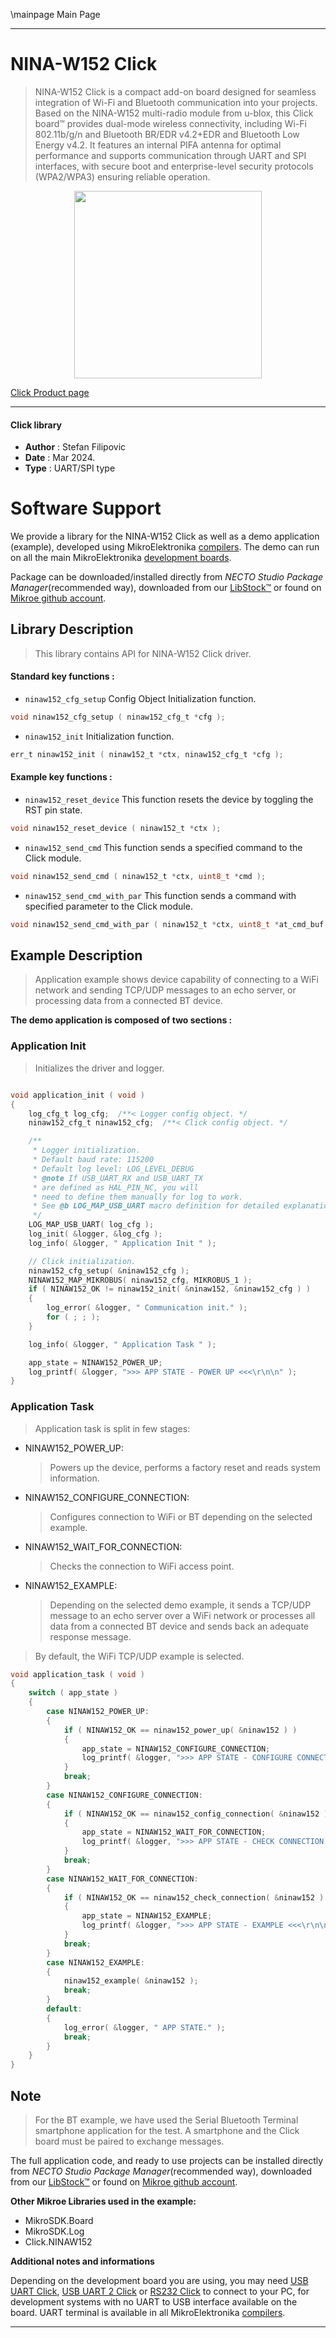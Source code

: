 \mainpage Main Page

---
# NINA-W152 Click

> NINA-W152 Click is a compact add-on board designed for seamless integration of Wi-Fi and Bluetooth communication into your projects. Based on the NINA-W152 multi-radio module from u-blox, this Click board™ provides dual-mode wireless connectivity, including Wi-Fi 802.11b/g/n and Bluetooth BR/EDR v4.2+EDR and Bluetooth Low Energy v4.2. It features an internal PIFA antenna for optimal performance and supports communication through UART and SPI interfaces, with secure boot and enterprise-level security protocols (WPA2/WPA3) ensuring reliable operation.

<p align="center">
  <img src="https://download.mikroe.com/images/click_for_ide/ninaw152_click.png" height=300px>
</p>

[Click Product page](https://www.mikroe.com/nina-w152-click)

---


#### Click library

- **Author**        : Stefan Filipovic
- **Date**          : Mar 2024.
- **Type**          : UART/SPI type


# Software Support

We provide a library for the NINA-W152 Click
as well as a demo application (example), developed using MikroElektronika
[compilers](https://www.mikroe.com/necto-studio).
The demo can run on all the main MikroElektronika [development boards](https://www.mikroe.com/development-boards).

Package can be downloaded/installed directly from *NECTO Studio Package Manager*(recommended way), downloaded from our [LibStock&trade;](https://libstock.mikroe.com) or found on [Mikroe github account](https://github.com/MikroElektronika/mikrosdk_click_v2/tree/master/clicks).

## Library Description

> This library contains API for NINA-W152 Click driver.

#### Standard key functions :

- `ninaw152_cfg_setup` Config Object Initialization function.
```c
void ninaw152_cfg_setup ( ninaw152_cfg_t *cfg );
```

- `ninaw152_init` Initialization function.
```c
err_t ninaw152_init ( ninaw152_t *ctx, ninaw152_cfg_t *cfg );
```

#### Example key functions :

- `ninaw152_reset_device` This function resets the device by toggling the RST pin state.
```c
void ninaw152_reset_device ( ninaw152_t *ctx );
```

- `ninaw152_send_cmd` This function sends a specified command to the Click module.
```c
void ninaw152_send_cmd ( ninaw152_t *ctx, uint8_t *cmd );
```

- `ninaw152_send_cmd_with_par` This function sends a command with specified parameter to the Click module.
```c
void ninaw152_send_cmd_with_par ( ninaw152_t *ctx, uint8_t *at_cmd_buf, uint8_t *param_buf );
```

## Example Description

> Application example shows device capability of connecting to a WiFi network and
sending TCP/UDP messages to an echo server, or processing data from a connected BT device.

**The demo application is composed of two sections :**

### Application Init

> Initializes the driver and logger.

```c

void application_init ( void )
{
    log_cfg_t log_cfg;  /**< Logger config object. */
    ninaw152_cfg_t ninaw152_cfg;  /**< Click config object. */

    /** 
     * Logger initialization.
     * Default baud rate: 115200
     * Default log level: LOG_LEVEL_DEBUG
     * @note If USB_UART_RX and USB_UART_TX 
     * are defined as HAL_PIN_NC, you will 
     * need to define them manually for log to work. 
     * See @b LOG_MAP_USB_UART macro definition for detailed explanation.
     */
    LOG_MAP_USB_UART( log_cfg );
    log_init( &logger, &log_cfg );
    log_info( &logger, " Application Init " );

    // Click initialization.
    ninaw152_cfg_setup( &ninaw152_cfg );
    NINAW152_MAP_MIKROBUS( ninaw152_cfg, MIKROBUS_1 );
    if ( NINAW152_OK != ninaw152_init( &ninaw152, &ninaw152_cfg ) ) 
    {
        log_error( &logger, " Communication init." );
        for ( ; ; );
    }

    log_info( &logger, " Application Task " );

    app_state = NINAW152_POWER_UP;
    log_printf( &logger, ">>> APP STATE - POWER UP <<<\r\n\n" );
}

```

### Application Task

> Application task is split in few stages:
 - NINAW152_POWER_UP: 
   > Powers up the device, performs a factory reset and reads system information.
 - NINAW152_CONFIGURE_CONNECTION: 
   > Configures connection to WiFi or BT depending on the selected example.
 - NINAW152_WAIT_FOR_CONNECTION:
   > Checks the connection to WiFi access point.
 - NINAW152_EXAMPLE:
   > Depending on the selected demo example, it sends a TCP/UDP message to an echo server over a WiFi network or processes all data from a connected BT device and sends back an adequate response message.

> By default, the WiFi TCP/UDP example is selected.

```c
void application_task ( void )
{
    switch ( app_state )
    {
        case NINAW152_POWER_UP:
        {
            if ( NINAW152_OK == ninaw152_power_up( &ninaw152 ) )
            {
                app_state = NINAW152_CONFIGURE_CONNECTION;
                log_printf( &logger, ">>> APP STATE - CONFIGURE CONNECTION <<<\r\n\n" );
            }
            break;
        }
        case NINAW152_CONFIGURE_CONNECTION:
        {
            if ( NINAW152_OK == ninaw152_config_connection( &ninaw152 ) )
            {
                app_state = NINAW152_WAIT_FOR_CONNECTION;
                log_printf( &logger, ">>> APP STATE - CHECK CONNECTION <<<\r\n\n" );
            }
            break;
        }
        case NINAW152_WAIT_FOR_CONNECTION:
        {
            if ( NINAW152_OK == ninaw152_check_connection( &ninaw152 ) )
            {
                app_state = NINAW152_EXAMPLE;
                log_printf( &logger, ">>> APP STATE - EXAMPLE <<<\r\n\n" );
            }
            break;
        }
        case NINAW152_EXAMPLE:
        {
            ninaw152_example( &ninaw152 );
            break;
        }
        default:
        {
            log_error( &logger, " APP STATE." );
            break;
        }
    }
}
```

## Note

> For the BT example, we have used the Serial Bluetooth Terminal smartphone application for the test. A smartphone and the Click board must be paired to exchange messages.

The full application code, and ready to use projects can be installed directly from *NECTO Studio Package Manager*(recommended way), downloaded from our [LibStock&trade;](https://libstock.mikroe.com) or found on [Mikroe github account](https://github.com/MikroElektronika/mikrosdk_click_v2/tree/master/clicks).

**Other Mikroe Libraries used in the example:**

- MikroSDK.Board
- MikroSDK.Log
- Click.NINAW152

**Additional notes and informations**

Depending on the development board you are using, you may need
[USB UART Click](https://www.mikroe.com/usb-uart-click),
[USB UART 2 Click](https://www.mikroe.com/usb-uart-2-click) or
[RS232 Click](https://www.mikroe.com/rs232-click) to connect to your PC, for
development systems with no UART to USB interface available on the board. UART
terminal is available in all MikroElektronika
[compilers](https://shop.mikroe.com/compilers).

---
